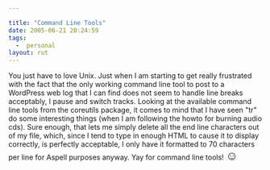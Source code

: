 ```yaml
---

title: "Command Line Tools"
date: 2005-06-21 20:24:59
tags:
  -  personal
layout: rut
---
```


<p>You just have to love Unix.  Just when I am starting to get really frustrated with the fact that the only working command line tool to post to a WordPress web log that I can find does not seem to handle line breaks acceptably, I pause and switch tracks.  Looking at the available command line tools from the coreutils package, it comes to mind that I have seen "tr" do some interesting things (when I am following the howto for burning audio cds).  Sure enough, that lets me simply delete all the end line characters out of my file, which, since I tend to type in enough HTML to cause it to display correctly, is perfectly acceptable, I only have it formatted to 70 characters per line for Aspell purposes anyway. Yay for command line tools! <font size="+2">&#x263a;</font></p>

